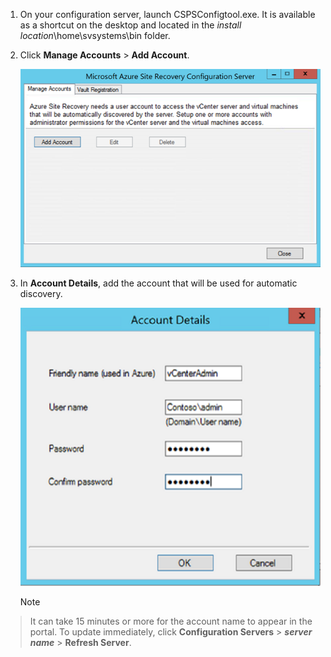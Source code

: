 1. On your configuration server, launch CSPSConfigtool.exe. It is available as a shortcut on the desktop and located in the *install location*\home\svsystems\bin folder.
2. Click **Manage Accounts** > **Add Account**.

    ![Add account](./media/site-recovery-add-vcenter-account/credentials1.png)
3. In **Account Details**, add the account that will be used for automatic discovery.

    ![Details](./media/site-recovery-add-vcenter-account/credentials2.png)

	> [!Note]
  > It can take 15 minutes or more for the account name to appear in the portal. To update immediately, click **Configuration Servers** > ***server name*** > **Refresh Server**.
